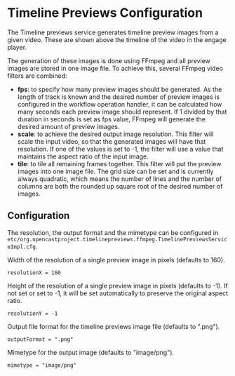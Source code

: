 Timeline Previews Configuration
===============================

The Timeline previews service generates timeline preview images from a given video.
These are shown above the timeline of the video in the engage player.

The generation of these images is done using FFmpeg and all preview images are stored in one image file.
To achieve this, several FFmpeg video filters are combined:
- **fps**: to specify how many preview images should be generated.
As the length of track is known and the desired number of preview images is configured in the workflow operation handler, it can be calculated how many seconds each preview image should represent.
If 1 divided by that duration in seconds is set as fps value, FFmpeg will generate the desired
amount of preview images.
- **scale**: to achieve the desired output image resolution.
This filter will scale the input video, so that the generated images will have that resolution. If one of the values is set to -1, the filter will use a value that maintains the aspect ratio of the input image.
- **tile**: to tile all remaining frames together.
This filter will put the preview images into one image file. The grid size can be set and is currently always quadratic, which means the number of lines and the number of columns are both the rounded up square root of the desired number of images.


Configuration
-------------

The resolution, the output format and the mimetype can be configured in
`etc/org.opencastproject.timelinepreviews.ffmpeg.TimelinePreviewsServiceImpl.cfg`.

Width of the resolution of a single preview image in pixels (defaults to 160).

    resolutionX = 160

Height of the resolution of a single preview image in pixels (defaults to -1).
If not set or set to -1, it will be set automatically to preserve the original aspect ratio.

    resolutionY = -1

Output file format for the timeline previews image file (defaults to ".png").

    outputFormat = ".png"

Mimetype for the output image (defaults to "image/png").

    mimetype = "image/png"
